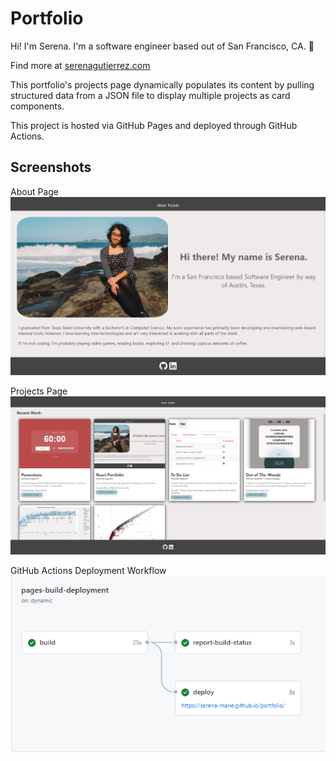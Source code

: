 # Portfolio

Hi! I'm Serena. I'm a software engineer based out of San Francisco, CA. 🤠

Find more at [serenagutierrez.com](http://serenagutierrez.com/)

This portfolio's projects page dynamically populates its content by pulling structured data from a JSON file to display multiple projects as card components. 

This project is hosted via GitHub Pages and deployed through GitHub Actions. 
## Screenshots

About Page
![A screenshot of the About Page from the portfolio](./readme-assets/portfolio_about.png)

Projects Page
![A screenshot of the Projects Page from the portfolio](./readme-assets/portfolio_projects.png)

GitHub Actions Deployment Workflow
![A screenshot of the GitHub Actions deployment](./readme-assets/portfolio_ghpages_deployment.png)

